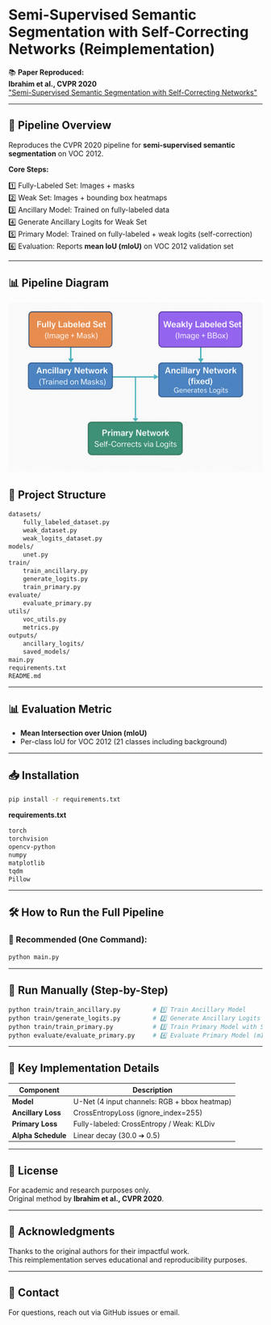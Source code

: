 # Semi-Supervised Semantic Segmentation with Self-Correcting Networks (Reimplementation)

📚 **Paper Reproduced:**  
**Ibrahim et al., CVPR 2020**  
["Semi-Supervised Semantic Segmentation with Self-Correcting Networks"](https://openaccess.thecvf.com/content_CVPR_2020/html/Ibrahim_Semi-Supervised_Semantic_Image_Segmentation_With_Self-Correcting_Networks_CVPR_2020_paper.html)

---

## 🚀 Pipeline Overview
Reproduces the CVPR 2020 pipeline for **semi-supervised semantic segmentation** on VOC 2012.

**Core Steps:**

1️⃣ Fully-Labeled Set: Images + masks  
2️⃣ Weak Set: Images + bounding box heatmaps  
3️⃣ Ancillary Model: Trained on fully-labeled data  
4️⃣ Generate Ancillary Logits for Weak Set  
5️⃣ Primary Model: Trained on fully-labeled + weak logits (self-correction)  
6️⃣ Evaluation: Reports **mean IoU (mIoU)** on VOC 2012 validation set  

---
## 📊 Pipeline Diagram

![Pipeline Diagram](outputs/pipeline_diagram.png)
## 📂 Project Structure
```
datasets/
    fully_labeled_dataset.py
    weak_dataset.py
    weak_logits_dataset.py
models/
    unet.py
train/
    train_ancillary.py
    generate_logits.py
    train_primary.py
evaluate/
    evaluate_primary.py
utils/
    voc_utils.py
    metrics.py
outputs/
    ancillary_logits/
    saved_models/
main.py
requirements.txt
README.md
```

---

## 📊 Evaluation Metric
- **Mean Intersection over Union (mIoU)**
- Per-class IoU for VOC 2012 (21 classes including background)

---

## 📥 Installation
```bash
pip install -r requirements.txt
```

**requirements.txt**
```
torch
torchvision
opencv-python
numpy
matplotlib
tqdm
Pillow
```

---

## 🛠️ How to Run the Full Pipeline
### 🔧 Recommended (One Command):
```bash
python main.py
```

---

## 🔧 Run Manually (Step-by-Step)
```bash
python train/train_ancillary.py         # 1️⃣ Train Ancillary Model
python train/generate_logits.py         # 2️⃣ Generate Ancillary Logits
python train/train_primary.py           # 3️⃣ Train Primary Model with Self-Correction
python evaluate/evaluate_primary.py     # 4️⃣ Evaluate Primary Model (mIoU)
```



---

## 📝 Key Implementation Details
| Component        | Description                               |
|------------------|-------------------------------------------|
| **Model**        | U-Net (4 input channels: RGB + bbox heatmap) |
| **Ancillary Loss** | CrossEntropyLoss (ignore_index=255)       |
| **Primary Loss** | Fully-labeled: CrossEntropy / Weak: KLDiv  |
| **Alpha Schedule** | Linear decay (30.0 ➔ 0.5)                 |

---

## 📄 License
For academic and research purposes only.  
Original method by **Ibrahim et al., CVPR 2020**.

---

## 🙋 Acknowledgments
Thanks to the original authors for their impactful work.  
This reimplementation serves educational and reproducibility purposes.

---

## 📧 Contact
For questions, reach out via GitHub issues or email.
